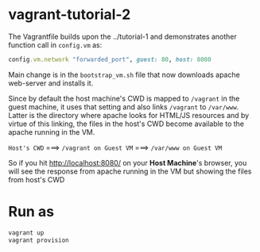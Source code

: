 # vagrant-tutorial-2

The Vagrantfile builds upon the ../tutorial-1 and demonstrates another function call in `config.vm` as:

```ruby
config.vm.network "forwarded_port", guest: 80, host: 8080
```

Main change is in the `bootstrap_vm.sh` file that now downloads apache web-server and installs it.

Since by default the host machine's CWD is mapped to `/vagrant` in the guest machine, it uses that
setting and also links `/vagrant` to `/var/www`. Latter is the directory where apache looks for HTML/JS
resources and by virtue of this linking, the files in the host's CWD become available to the apache
running in the VM.

`Host's CWD` ===> `/vagrant on Guest VM` ===>  `/var/www on Guest VM`

So if you hit [http://localhost:8080/](http://localhost:8080/) on your **Host Machine**'s browser, you will
see the response from apache running in the VM but showing the files from host's CWD


# Run as
```bash
vagrant up
vagrant provision
```
